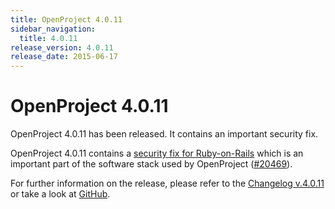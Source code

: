 ```yaml
---
title: OpenProject 4.0.11
sidebar_navigation:
  title: 4.0.11
release_version: 4.0.11
release_date: 2015-06-17
---
```


# OpenProject 4.0.11

OpenProject 4.0.11 has been released. It contains an important security
fix.

OpenProject 4.0.11 contains a [security fix for
Ruby-on-Rails](https://weblog.rubyonrails.org/2015/6/16/Rails-3-2-22-4-1-11-and-4-2-2-have-been-released-and-more/)
which is an important part of the software stack used by OpenProject
([#20469](https://community.openproject.org/work_packages/20469)).

For further information on the release, please refer to the
[Changelog v.4.0.11](https://community.openproject.org/versions/732)
or take a look at
[GitHub](https://github.com/opf/openproject/tree/v4.0.11).





